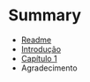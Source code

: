 # Summary

* [Readme](README.md)
* [Introdução](INTRODUCAO.md)
* [Capítulo 1](CAPITULO_1.md)
* Agradecimento

